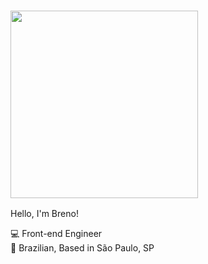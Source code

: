 ### <img src="https://media0.giphy.com/media/RyXVu4ZW454IM/200.gif" width="300px">

Hello, I'm Breno!

💻 Front-end Engineer<br>
🏡 Brazilian, Based in São Paulo, SP
